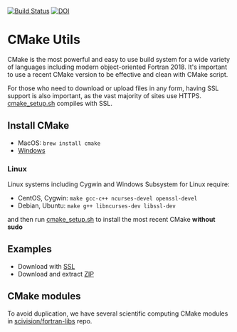 [![Build Status](https://travis-ci.com/scivision/cmake-utils.svg?branch=master)](https://travis-ci.com/scivision/cmake-utils)
[![DOI](https://zenodo.org/badge/DOI/10.5281/zenodo.1488084.svg)](https://doi.org/10.5281/zenodo.1488084)

# CMake Utils

CMake is the most powerful and easy to use build system for a wide variety of languages including modern object-oriented Fortran 2018.
It's important to use a recent CMake version to be effective and clean with CMake script.

For those who need to download or upload files in any form, having SSL support is also important, as the vast majority of sites use HTTPS.
[cmake_setup.sh](./cmake_setup.sh) compiles with SSL.

## Install CMake

* MacOS: `brew install cmake`
* [Windows](https://cmake.org/download/)

### Linux

Linux systems including Cygwin and Windows Subsystem for Linux require:

* CentOS, Cygwin: `make gcc-c++ ncurses-devel openssl-devel`
* Debian, Ubuntu: `make g++ libncurses-dev libssl-dev`

and then run 
[cmake_setup.sh](./cmake_setup.sh) 
to install the most recent CMake **without sudo**

## Examples

* Download with [SSL](./ssl)
* Download and extract [ZIP](./zip)


## CMake modules

To avoid duplication, we have several scientific computing CMake modules in 
[scivision/fortran-libs](https://github.com/scivision/fortran-libs/tree/master/cmake/Modules) 
repo.
